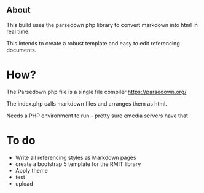 ## About 

This build uses the parsedown php library to convert markdown into html in real time. 

This intends to create a robust template and easy to edit referencing documents.

# How?

The Parsedown.php file is a single file compiler https://parsedown.org/

The index.php calls markdown files and arranges them as html.

Needs a PHP environment to run - pretty sure emedia servers have that

# To do

* Write all referencing styles as Markdown pages
* create a bootstrap 5 template for the RMIT library
* Apply theme
* test
* upload
